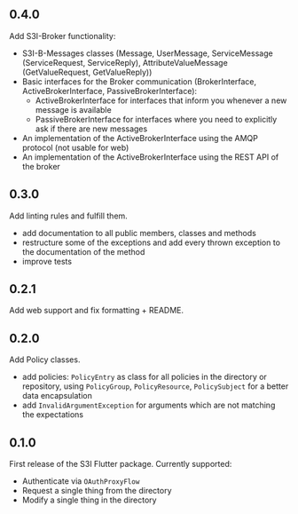 ## 0.4.0

Add S3I-Broker functionality:
- S3I-B-Messages classes (Message, UserMessage, ServiceMessage (ServiceRequest, ServiceReply), AttributeValueMessage (GetValueRequest, GetValueReply))
- Basic interfaces for the Broker communication (BrokerInterface, ActiveBrokerInterface, PassiveBrokerInterface):
  - ActiveBrokerInterface for interfaces that inform you whenever a new message is available
  - PassiveBrokerInterface for interfaces where you need to explicitly ask if there are new messages
- An implementation of the ActiveBrokerInterface using the AMQP protocol (not usable for web)
- An implementation of the ActiveBrokerInterface using the REST API of the broker

## 0.3.0

Add linting rules and fulfill them.
- add documentation to all public members, classes and methods
- restructure some of the exceptions and add every thrown exception to the documentation of the method
- improve tests

## 0.2.1

Add web support and fix formatting + README.

## 0.2.0

Add Policy classes.
- add policies: `PolicyEntry` as class for all policies in the directory or repository, using `PolicyGroup`, `PolicyResource`, `PolicySubject` for
a better data encapsulation
- add `InvalidArgumentException` for arguments which are not matching the expectations

## 0.1.0

First release of the S3I Flutter package. Currently supported:
- Authenticate via `OAuthProxyFlow`
- Request a single thing from the directory
- Modify a single thing in the directory
